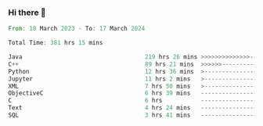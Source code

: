 ### Hi there 👋

<!--
**luoxuanzao/luoxuanzao** is a ✨ _special_ ✨ repository because its `README.md` (this file) appears on your GitHub profile.

Here are some ideas to get you started:

- 🔭 I’m currently working on ...
- 🌱 I’m currently learning ...
- 👯 I’m looking to collaborate on ...
- 🤔 I’m looking for help with ...
- 💬 Ask me about ...
- 📫 How to reach me: ...
- 😄 Pronouns: ...
- ⚡ Fun fact: ...
-->

<!--START_SECTION:waka-->

```rust
From: 18 March 2023 - To: 17 March 2024

Total Time: 381 hrs 15 mins

Java                                   219 hrs 26 mins >>>>>>>>>>>>>>-----------   57.35 %
C++                                    89 hrs 21 mins  >>>>>>-------------------   23.35 %
Python                                 12 hrs 36 mins  >------------------------   03.29 %
Jupyter                                11 hrs 2 mins   >------------------------   02.88 %
XML                                    7 hrs 50 mins   >------------------------   02.05 %
ObjectiveC                             6 hrs 39 mins   -------------------------   01.74 %
C                                      6 hrs           -------------------------   01.57 %
Text                                   4 hrs 24 mins   -------------------------   01.15 %
SQL                                    3 hrs 41 mins   -------------------------   00.97 %
```

<!--END_SECTION:waka-->